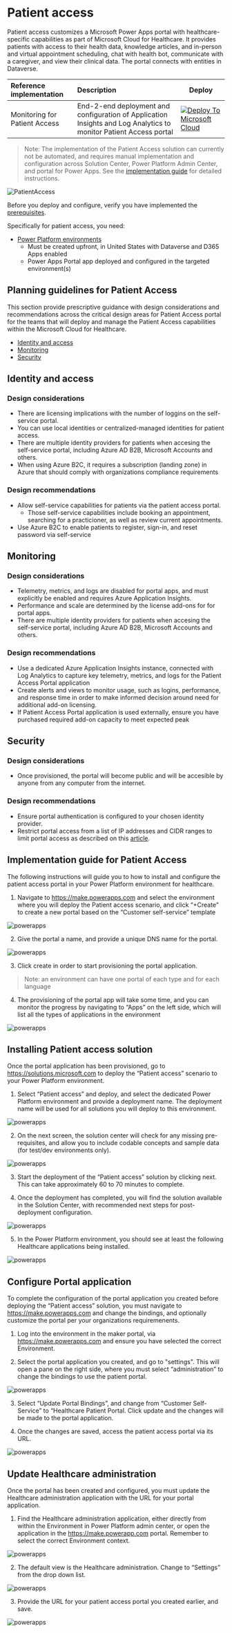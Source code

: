 # Patient access

Patient access customizes a Microsoft Power Apps portal with healthcare-specific capabilities as part of Microsoft Cloud for Healthcare.
It provides patients with access to their health data, knowledge articles, and in-person and virtual appointment scheduling, chat with health bot, communicate with a caregiver, and view their clinical data. The portal connects with entities in Dataverse.

| Reference implementation | Description | Deploy |
|:----------------------|:------------|--------|
| Monitoring for Patient Access | End-2-end deployment and configuration of Application Insights and Log Analytics to monitor Patient Access portal |[![Deploy To Microsoft Cloud](../../../docs/deploytomicrosoftcloud.svg)](https://portal.azure.com/#blade/Microsoft_Azure_CreateUIDef/CustomDeploymentBlade/uri/https%3A%2F%2Fraw.githubusercontent.com%2FMicrosoft%2Findustry%2Fmain%2Fhealthcare%2Fsolutions%2FhealthcareApis%2FhealthcareArm.json/uiFormDefinitionUri/https%3A%2F%2Fraw.githubusercontent.com%2FMicrosoft%2Findustry%2Fmain%2Fhealthcare%2Fsolutions%2FhealthcareApis%2Fhealthcare-portal.json)

>Note: The implementation of the Patient Access solution can currently not be automated, and requires manual implementation and configuration across Solution Center, Power Platform Admin Center, and portal for Power Apps. See the [implementation guide](#implementation-guide-for-patient-access) for detailed instructions.

![PatientAccess](./images/overview.png)

Before you deploy and configure, verify you have implemented the [prerequisites](../../prereqs.md).

Specifically for patient access, you need:

* [Power Platform environments](../powerPlatform/)
  * Must be created upfront, in United States with Dataverse and D365 Apps enabled
  * Power Apps Portal app deployed and configured in the targeted environment(s)

## Planning guidelines for Patient Access

This section provide prescriptive guidance with design considerations and recommendations across the critical design areas for Patient Access portal for the teams that will deploy and manage the Patient Access capabilities within the Microsoft Cloud for Healthcare.

* [Identity and access](#identity-and-access)
* [Monitoring](#monitoring)
* [Security](#identity-and-access)

## Identity and access

### Design considerations

* There are licensing implications with the number of loggins on the self-service portal.
* You can use local identities or centralized-managed identities for patient access.
* There are multiple identity providers for patients when accesing the self-service portal, including Azure AD B2B, Microsoft Accounts and others.
* When using Azure B2C, it requires a subscription (landing zone) in Azure that should comply with organizations compliance requirements

### Design recommendations

* Allow self-service capabilities for patients via the patient access portal.
  * Those self-service capabilities include booking an appointment, searching for a practicioner, as well as review current appointments.
* Use Azure B2C to enable patients to register, sign-in, and reset password via self-service

## Monitoring

### Design considerations

* Telemetry, metrics, and logs are disabled for portal apps, and must explicitly be enabled and requires Azure Application Insights.
* Performance and scale are determined by the license add-ons for for portal apps.
* There are multiple identity providers for patients when accesing the self-service portal, including Azure AD B2B, Microsoft Accounts and others.

### Design recommendations

* Use a dedicated Azure Application Insights instance, connected with Log Analytics to capture key telemetry, metrics, and logs for the Patient Access Portal application
* Create alerts and views to monitor usage, such as logins, performance, and response time in order to make informed decision around need for additional add-on licensing.
* If Patient Access Portal application is used externally, ensure you have purchased required add-on capacity to meet expected peak

## Security

### Design considerations

* Once provisioned, the portal will become public and will be accesible by anyone from any computer from the internet.

### Design recommendations

* Ensure portal authentication is configured to your chosen identity provider.
* Restrict portal access from a list of IP addresses and CIDR ranges to limit portal access as described on this [article](https://docs.microsoft.com/powerapps/maker/portals/admin/ip-address-restrict).

## Implementation guide for Patient Access

The following instructions will guide you to how to install and configure the patient access portal in your Power Platform environment for healthcare.

1. Navigate to <https://make.powerapps.com> and select the environment where you will deploy the Patient access scenario, and click “+Create” to create a new portal based on the “Customer self-service” template

![powerapps](./images/patientaccess1.png)

2. Give the portal a name, and provide a unique DNS name for the portal.

![powerapps](./images/patientaccess2.png)

3. Click create in order to start provisioning the portal application.

> Note: an environment can have one portal of each type and for each language

4. The provisioning of the portal app will take some time, and you can monitor the progress by navigating to “Apps” on the left side, which will list all the types of applications in the environment

![powerapps](./images/patientaccess3.png)

## Installing Patient access solution

Once the portal application has been provisioned, go to <https://solutions.microsoft.com> to deploy the “Patient access” scenario to your Power Platform environment.

1. Select “Patient access” and deploy, and select the dedicated Power Platform environment and provide a deployment name. The deployment name will be used for all solutions you will deploy to this environment.

![powerapps](./images/patientaccess4.png)

2. On the next screen, the solution center will check for any missing pre-requisites, and allow you to include codable concepts and sample data (for test/dev environments only).

![powerapps](./images/patientaccess5.png)

3. Start the deployment of the “Patient access” solution by clicking next. This can take approximately 60 to 70 minutes to complete.

4. Once the deployment has completed, you will find the solution available in the Solution Center, with recommended next steps for post-deployment configuration.

![powerapps](./images/patientaccess6.png)

5. In the Power Platform environment, you should see at least the following Healthcare applications being installed.

![powerapps](./images/patientaccess7.png)

## Configure Portal application

To complete the configuration of the portal application you created before deploying the “Patient access” solution, you must navigate to <https://make.powerapps.com> and change the bindings, and optionally customize the portal per your organizations requiremenents.

1. Log into the environment in the maker portal, via <https://make.powerapps.com> and ensure you have selected the correct Environment.

2. Select the portal application you created, and go to "settings". This will open a pane on the right side, where you must select “administration” to change the bindings to use the patient portal.

![powerapps](./images/patientaccess8.png)

3. Select “Update Portal Bindings”, and change from “Customer Self-Service” to “Healthcare Patient Portal. Click update and the changes will be made to the portal application.

4. Once the changes are saved, access the patient access portal via its URL.

![powerapps](./images/patientaccess9.png)

## Update Healthcare administration

Once the portal has been created and configured, you must update the Healthcare administration application with the URL for your portal application.

1. Find the Healthcare administration application, either directly from within the Environment in Power Platform admin center, or open the application in the <https://make.powerapp.com> portal. Remember to select the correct Environment context.

![powerapps](./images/patientaccess10.png)

2. The default view is the Healthcare administration. Change to “Settings” from the drop down list.

![powerapps](./images/patientaccess11.png)

3. Provide the URL for your patient access portal you created earlier, and save.

![powerapps](./images/patientaccess12.png)
